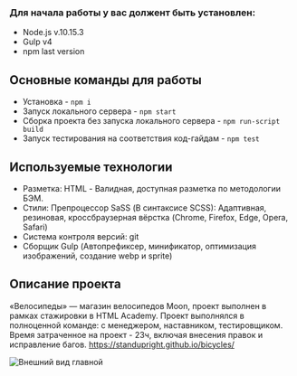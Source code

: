 ### Для начала работы у вас должент быть установлен:
* Node.js v.10.15.3
* Gulp v4
* npm last version
## Основные команды для работы
* Установка - `npm i`
* Запуск локального сервера - `npm start`
* Сборка проекта без запуска локального сервера - `npm run-script build`
* Запуск тестирования на соответствия код-гайдам - `npm test`
## Используемые технологии

- Разметка: HTML - Валидная, доступная разметка по методологии БЭМ.
- Стили: Препроцессор SaSS (В синтаксисе SCSS): Адаптивная, резиновая, кроссбраузерная вёрстка (Chrome, Firefox, Edge, Opera, Safari)
- Система контроля версий: git
- Сборщик Gulp (Автопрефиксер, минификатор, оптимизация изображений, создание webp и sprite)
## Описание проекта

«Велосипеды» — магазин велосипедов Moon, проект выполнен в рамках стажировки в HTML Academy. Проект выполнялся в полноценной команде: с менеджером, наставником, тестировщиком.
Время затраченное на проект - 23ч, включая внесения правок и исправление багов.
https://standupright.github.io/bicycles/

<img src='http://ipic.su/img/img7/fs/kiss_135kb.1631249924.png' alt='Внешний вид главной'/>
